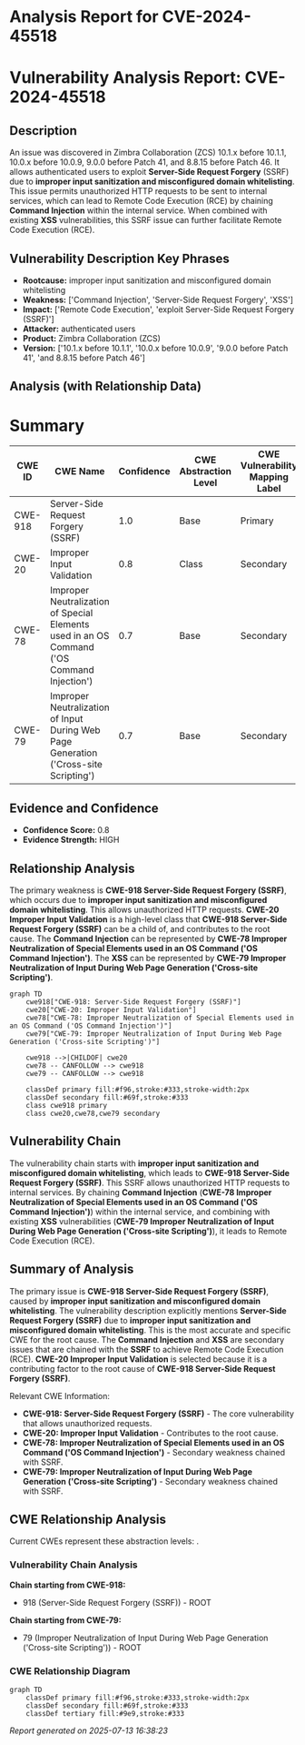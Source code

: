 # Analysis Report for CVE-2024-45518

# Vulnerability Analysis Report: CVE-2024-45518

## Description

An issue was discovered in Zimbra Collaboration (ZCS) 10.1.x before 10.1.1, 10.0.x before 10.0.9, 9.0.0 before Patch 41, and 8.8.15 before Patch 46. It allows authenticated users to exploit **Server-Side Request Forgery** (SSRF) due to **improper input sanitization and misconfigured domain whitelisting**. This issue permits unauthorized HTTP requests to be sent to internal services, which can lead to Remote Code Execution (RCE) by chaining **Command Injection** within the internal service. When combined with existing **XSS** vulnerabilities, this SSRF issue can further facilitate Remote Code Execution (RCE).

## Vulnerability Description Key Phrases

- **Rootcause:** improper input sanitization and misconfigured domain whitelisting
- **Weakness:** ['Command Injection', 'Server-Side Request Forgery', 'XSS']
- **Impact:** ['Remote Code Execution', 'exploit Server-Side Request Forgery (SSRF)']
- **Attacker:** authenticated users
- **Product:** Zimbra Collaboration (ZCS)
- **Version:** ['10.1.x before 10.1.1', '10.0.x before 10.0.9', '9.0.0 before Patch 41', 'and 8.8.15 before Patch 46']

## Analysis (with Relationship Data)

# Summary
| CWE ID | CWE Name | Confidence | CWE Abstraction Level | CWE Vulnerability Mapping Label | CWE-Vulnerability Mapping Notes |
|---|---|---|---|---|---|
| CWE-918 | Server-Side Request Forgery (SSRF) | 1.0 | Base | Primary | Allowed |
| CWE-20 | Improper Input Validation | 0.8 | Class | Secondary | Allowed-with-Review |
| CWE-78 | Improper Neutralization of Special Elements used in an OS Command ('OS Command Injection') | 0.7 | Base | Secondary | Allowed |
| CWE-79 | Improper Neutralization of Input During Web Page Generation ('Cross-site Scripting') | 0.7 | Base | Secondary | Allowed |

## Evidence and Confidence

*   **Confidence Score:** 0.8
*   **Evidence Strength:** HIGH

## Relationship Analysis
The primary weakness is **CWE-918 Server-Side Request Forgery (SSRF)**, which occurs due to **improper input sanitization and misconfigured domain whitelisting**. This allows unauthorized HTTP requests. **CWE-20 Improper Input Validation** is a high-level class that **CWE-918 Server-Side Request Forgery (SSRF)** can be a child of, and contributes to the root cause. The **Command Injection** can be represented by **CWE-78 Improper Neutralization of Special Elements used in an OS Command ('OS Command Injection')**. The **XSS** can be represented by **CWE-79 Improper Neutralization of Input During Web Page Generation ('Cross-site Scripting')**.

```mermaid
graph TD
    cwe918["CWE-918: Server-Side Request Forgery (SSRF)"]
    cwe20["CWE-20: Improper Input Validation"]
    cwe78["CWE-78: Improper Neutralization of Special Elements used in an OS Command ('OS Command Injection')"]
    cwe79["CWE-79: Improper Neutralization of Input During Web Page Generation ('Cross-site Scripting')"]
    
    cwe918 -->|CHILDOF| cwe20
    cwe78 -- CANFOLLOW --> cwe918
    cwe79 -- CANFOLLOW --> cwe918
    
    classDef primary fill:#f96,stroke:#333,stroke-width:2px
    classDef secondary fill:#69f,stroke:#333
    class cwe918 primary
    class cwe20,cwe78,cwe79 secondary
```

## Vulnerability Chain
The vulnerability chain starts with **improper input sanitization and misconfigured domain whitelisting**, which leads to **CWE-918 Server-Side Request Forgery (SSRF)**. This SSRF allows unauthorized HTTP requests to internal services. By chaining **Command Injection** (**CWE-78 Improper Neutralization of Special Elements used in an OS Command ('OS Command Injection')**) within the internal service, and combining with existing **XSS** vulnerabilities (**CWE-79 Improper Neutralization of Input During Web Page Generation ('Cross-site Scripting')**), it leads to Remote Code Execution (RCE).

## Summary of Analysis
The primary issue is **CWE-918 Server-Side Request Forgery (SSRF)**, caused by **improper input sanitization and misconfigured domain whitelisting**. The vulnerability description explicitly mentions **Server-Side Request Forgery (SSRF)** due to **improper input sanitization and misconfigured domain whitelisting**. This is the most accurate and specific CWE for the root cause. The **Command Injection** and **XSS** are secondary issues that are chained with the **SSRF** to achieve Remote Code Execution (RCE). **CWE-20 Improper Input Validation** is selected because it is a contributing factor to the root cause of **CWE-918 Server-Side Request Forgery (SSRF)**.

Relevant CWE Information:
*   **CWE-918: Server-Side Request Forgery (SSRF)** - The core vulnerability that allows unauthorized requests.
*   **CWE-20: Improper Input Validation** - Contributes to the root cause.
*   **CWE-78: Improper Neutralization of Special Elements used in an OS Command ('OS Command Injection')** - Secondary weakness chained with SSRF.
*   **CWE-79: Improper Neutralization of Input During Web Page Generation ('Cross-site Scripting')** - Secondary weakness chained with SSRF.


## CWE Relationship Analysis

Current CWEs represent these abstraction levels: .


### Vulnerability Chain Analysis

**Chain starting from CWE-918:**
- 918 (Server-Side Request Forgery (SSRF)) - ROOT


**Chain starting from CWE-79:**
- 79 (Improper Neutralization of Input During Web Page Generation ('Cross-site Scripting')) - ROOT



### CWE Relationship Diagram

```mermaid
graph TD
    classDef primary fill:#f96,stroke:#333,stroke-width:2px
    classDef secondary fill:#69f,stroke:#333
    classDef tertiary fill:#9e9,stroke:#333
```



*Report generated on 2025-07-13 16:38:23*

